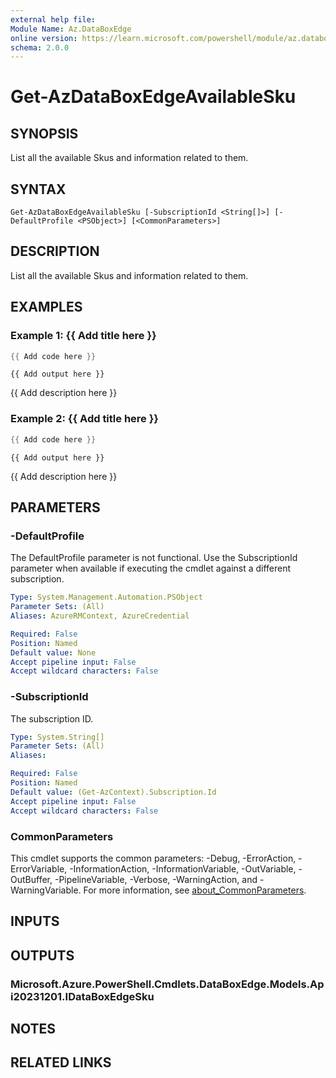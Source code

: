 ```yaml
---
external help file:
Module Name: Az.DataBoxEdge
online version: https://learn.microsoft.com/powershell/module/az.databoxedge/get-azdataboxedgeavailablesku
schema: 2.0.0
---
```


# Get-AzDataBoxEdgeAvailableSku

## SYNOPSIS
List all the available Skus and information related to them.

## SYNTAX

```
Get-AzDataBoxEdgeAvailableSku [-SubscriptionId <String[]>] [-DefaultProfile <PSObject>] [<CommonParameters>]
```

## DESCRIPTION
List all the available Skus and information related to them.

## EXAMPLES

### Example 1: {{ Add title here }}
```powershell
{{ Add code here }}
```

```output
{{ Add output here }}
```

{{ Add description here }}

### Example 2: {{ Add title here }}
```powershell
{{ Add code here }}
```

```output
{{ Add output here }}
```

{{ Add description here }}

## PARAMETERS

### -DefaultProfile
The DefaultProfile parameter is not functional.
Use the SubscriptionId parameter when available if executing the cmdlet against a different subscription.

```yaml
Type: System.Management.Automation.PSObject
Parameter Sets: (All)
Aliases: AzureRMContext, AzureCredential

Required: False
Position: Named
Default value: None
Accept pipeline input: False
Accept wildcard characters: False
```

### -SubscriptionId
The subscription ID.

```yaml
Type: System.String[]
Parameter Sets: (All)
Aliases:

Required: False
Position: Named
Default value: (Get-AzContext).Subscription.Id
Accept pipeline input: False
Accept wildcard characters: False
```

### CommonParameters
This cmdlet supports the common parameters: -Debug, -ErrorAction, -ErrorVariable, -InformationAction, -InformationVariable, -OutVariable, -OutBuffer, -PipelineVariable, -Verbose, -WarningAction, and -WarningVariable. For more information, see [about_CommonParameters](http://go.microsoft.com/fwlink/?LinkID=113216).

## INPUTS

## OUTPUTS

### Microsoft.Azure.PowerShell.Cmdlets.DataBoxEdge.Models.Api20231201.IDataBoxEdgeSku

## NOTES

## RELATED LINKS

